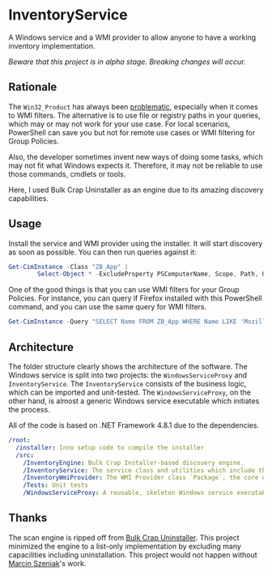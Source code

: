 # InventoryService

A Windows service and a WMI provider to allow anyone to have a working inventory implementation.

*Beware that this project is in alpha stage. Breaking changes will occur.*

## Rationale

The `Win32_Product` has always been [problematic](https://gregramsey.net/2012/02/20/win32_product-is-evil/), especially when it comes to WMI filters. The alternative is to use file or registry paths in your queries, which may or may not work for your use case. For local scenarios, PowerShell can save you but not for remote use cases or WMI filtering for Group Policies.

Also, the developer sometimes invent new ways of doing some tasks, which may not fit what Windows expects it. Therefore, it may not be reliable to use those commands, cmdlets or tools.

Here, I used Bulk Crap Uninstaller as an engine due to its amazing discovery capabilities.

## Usage

Install the service and WMI provider using the installer. It will start discovery as soon as possible. You can then run queries against it:
```powershell
Get-CimInstance -Class "ZB_App" |
        Select-Object * -ExcludeProperty PSComputerName, Scope, Path, Options, ClassPath, Properties, SystemProperties, Qualifiers, Site, Container, __*
```

One of the good things is that you can use WMI filters for your Group Policies. For instance, you can query if Firefox installed with this PowerShell command, and you can use the same query for WMI filters.

```powershell
Get-CimInstance -Query "SELECT Name FROM ZB_App WHERE Name LIKE 'Mozilla Firefox'"
```

## Architecture

The folder structure clearly shows the architecture of the software. The Windows service is split into two projects: the `WindowsServiceProxy` and `InventoryService`. The `InventoryService` consists of the business logic, which can be imported and unit-tested. The `WindowsServiceProxy`, on the other hand, is almost a generic Windows service executable which initiates the process.

All of the code is based on .NET Framework 4.8.1 due to the dependencies.

```yml
/root:
  /installer: Inno setup code to compile the installer
  /src:
    /InventoryEngine: Bulk Crap Installer-based discovery engine.
    /InventoryService: The service class and utilities which include the business logic
    /InventoryWmiProvider: The WMI Provider class `Package`, the core object populated and published to WMI.
    /Tests: Unit tests
    /WindowsServiceProxy: A reusable, skeleton Windows service executable that initiates the InventoryService.
```

## Thanks

The scan engine is ripped off from [Bulk Crap Uninstaller](https://github.com/Klocman/Bulk-Crap-Uninstaller). This project minimized the engine to a list-only implementation by excluding many capacilities including uninstallation. This project would not happen without [Marcin Szeniak](https://github.com/Klocman)'s work.

